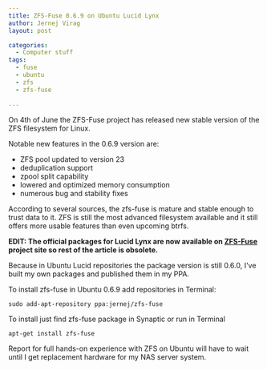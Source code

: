 ```yaml
---
title: ZFS-Fuse 0.6.9 on Ubuntu Lucid Lynx
author: Jernej Virag
layout: post

categories:
  - Computer stuff
tags:
  - fuse
  - ubuntu
  - zfs
  - zfs-fuse
  
---
```

On 4th of June the ZFS-Fuse project has released new stable version of the ZFS filesystem for Linux.

Notable new features in the 0.6.9 version are:

*   ZFS pool updated to version 23
*   deduplication support
*   zpool split capability
*   lowered and optimized memory consumption
*   numerous bug and stability fixes

According to several sources, the zfs-fuse is mature and stable enough to trust data to it. ZFS is still the most advanced filesystem available and it still offers more usable features than even upcoming btrfs.

**EDIT: The official packages for Lucid Lynx are now available on [ZFS-Fuse][1] project site so rest of the article is obsolete.**

Because in Ubuntu Lucid repositories the package version is still 0.6.0, I've built my own packages and published them in my PPA.

To install zfs-fuse in Ubuntu 0.6.9 add repositories in Terminal:

	sudo add-apt-repository ppa:jernej/zfs-fuse

To install just find zfs-fuse package in Synaptic or run in Terminal

	apt-get install zfs-fuse

Report for full hands-on experience with ZFS on Ubuntu will have to wait until I get replacement hardware for my NAS server system.

[1]: http://zfs-fuse.net/